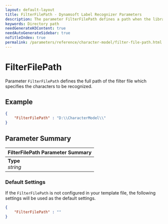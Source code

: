 ```yaml
---
layout: default-layout
title: FilterFilePath - Dynamsoft Label Recognizer Parameters
description: The parameter FilterFilePath defines a path when the library recognize characters.
keywords: Directory path
needGenerateH3Content: true
needAutoGenerateSidebar: true
noTitleIndex: true
permalink: /parameters/reference/character-model/filter-file-path.html
---
```


# FilterFilePath

Parameter `FilterFilePath` defines the full path of the filter file which specifies the characters to be recognized.

## Example

```json
{
    "FilterFilePath" : "D:\\CharacterModel\\"
}
```

## Parameter Summary

| FilterFilePath Parameter Summary |
| :------------- |
| **Type**<br>*string* |

### Default Settings

If the `FilterFilePath` is not configured in your template file, the following settings will be used as the default settings.

```json
{
    "FilterFilePath" : ""
}
```
